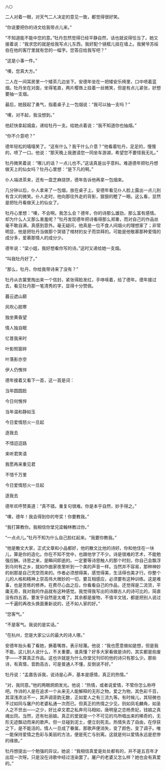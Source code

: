     八〇 

   二人对着一眼，对天气二人决定的意见一致，都觉得很好笑。

   “你说要把你的诗文给我带点儿来。”

   “不知道能不能中您的意。”牡丹忽然觉得已经平静自然，话也就说得恰当了。她又接着说：“我求您的就是给我写点儿东西，我好配个镜框儿挂在墙上。我舅爷苏绥伯在他的客厅里就有您的一幅字。您答应给我写吧？”

   “这是小事一件。”

   “噢，您真大方。”

   二人在一间耳房里一个矮茶几边坐下。安德年坐在一把矮安乐椅里，口中喷着蓝烟。牡丹坐在对面，坐得笔直，两片樱唇上挂着一丝微笑，但是有点儿紧张，好想要抽一支烟。

   最后，她鼓起了勇气，指着桌子上一包烟说：“我可以抽一支吗？”

   “噢，对不起，我没想到。”

   他赶快拿起烟盒，递给牡丹一支。给她点着说：“我不知道你也抽烟。”

   “你不介意吧？”

   德年轻松的嘻嘻笑了。“这有什么？我干什么介意？”他看着牡丹，足足的，慢慢的，喷了一口。他说：“那天晚上我邀请您一同坐车游湖，希望您不要怪我无礼。”

   牡丹微笑着说：“哪儿的话？一点儿也不。”这话真是出乎意料。难道德年把牡丹想做天上的仙女吗？牡丹心里想：“是下凡的啊。”

   仆人端进茶来，还有一盘芝麻烧饼，德年告诉他再拿一包烟来。

   几分钟以后，仆人拿来了一包烟，放在桌子上。安德年看见仆人脸上露出一点儿别有含义的微笑。仆人走时，他向那往外走的背影，狠狠的瞪了一眼。这么看，显然是把牡丹看做天上的仙女了。

   牡丹心里想：“噢，不会啊。我怎么会？德年，你的诗那么雄劲，那么富有感情。却为什么人又那么害羞呢？”牡丹发现德年把诗看得那么郑重，而对自己的作品丝毫不敢自满，真感到意外。毫无疑问，他真是一位不食人间烟火的理想家了；非常明显，他是把牡丹当做那个哭错了棺材的女子而崇拜的。可能是他敬慕那种爱情的成分多，爱慕那情人的成分少。

   德年说：“梁小姐，我好想看你写的诗。”这时又递给她一支烟。

   “叫我牡丹好了。”

   “那么，牡丹，你给我带诗来了没有？”

   牡丹从衣裳里掏出来一个信封，紧张得脸发红，手哆嗦着，给了德年。德年接过去，看见牡丹那一笔清秀的字，显得十分赞佩。

   暮云遮山巅

   风吹心胆寒

   独坐黄昏望

   情人独自眠

   忆昔我来时

   叶影照窗碎

   叶落影亦空

   伊人仍憔悴

   德年接着又看下一首，这一首是词：

   当年圆圆脸

   今日何憔悴

   当年温和静如玉

   今日爱情怒火一旦起

   逐我去

   不惜迢迢路

   来听君笑语

   我愿再来重见君

   不惜千万里

   今日爱情怒火一旦起

   逐我去

   德年欢呼赞美道：“真不错。重复句很难。你是本乎自然，妙手得之。”

   “噢，德年！我会得到你的夸奖！你要教我。”

   “我打算教你。我相信你堂兄梁翰林教过你。”

   “一点点儿。”牡丹不知为什么自己脸红起来。“我要你教我。”

   “他是散文大家，正式文章和小品都好，他的散文比他的诗好。你和他住在一块儿，算是你的造化。你在不知不觉中，也跟他学了不少。诗是很难的艺术，不能勉强应酬。诗思之来，是瞬间即逝的。一定要等诗思触人的那个时刻，你自己会飘浮到乌何有之乡，就如作曲家夜里听到一个美的声音一样。当然并不容易，那种神妙的剎那是自己凭空而来的。作者必须想得美，感觉得美，生活得也美才行。你整个儿的人格和精神上崇高伟大微妙的一切，要互相感应，必须要有这种训练。这是难事，也是苦练的修养。在费尽心血之后，你看看自己的作品，还觉得是二流货，平庸无奇，我对我的作品就有这种感觉。我觉得我写出的诗跟古人的诗可比的，简直没有四五首。要发乎自然是太难了。其余都是废物，不值半文钱，都是把别人说过一千遍的再改头换面重新说的，还不如人家的好。”

   “您客气。”

   “不是客气。我说的是实话。”

   “在杭州，您是大家公认的最大的诗人哪。”

   安德年抬头看了看她，撅着嘴唇，表示轻蔑。他说：“我也愿意做如是想，但是我不能。这儿别人说什么，不关重要。谁真懂？好多大家看做是诗的，其实都是些废字——不算真正作品。这也许就是为什么你堂兄刊印的他的诗只有那么少。那些诗，有真情，音韵高古，可是普通人不懂，反倒说不好。”

   牡丹说：“孟嘉告诉我，说诗是心声，基本是感情，真正的热情。”

   “对，我同意。”他的两眼炯炯发光。他说：“热情，或者说爱情，不管你怎么称呼吧。作诗的人是在追求一个从来无人能解释的无形之物。爱之为物，其色彩千百，其深浅浓淡不一，其声调音韵无数，正如爱人之有三流九等。有时候儿，其轻微也不过如同与屠户的老婆私通一次而已。但真正的热情之少见，则如凤毛麟角，如圣人之不世出——之少，好比卓文君之私奔司马相如，唐明皇之恋杨贵妃，钱娘之真魂出窍。当然，还有杜丽娘。真正的爱就是一个不可见的鸟所唱出来的稀奇的，无形无迹飘动而来的歌声。但一旦碰到泥土，便立刻死去。热情失去了自由，在俘获之下，是不能活的。情人一旦成了眷属，那歌声便消失，变了颜色，变了调子。唯一能保持爱情之色彩与美丽的方法，便是死亡与别离。这就是何以爱情永远是悲惨的缘故。”

   牡丹想提出一个勉强的异议。她说：“我相信真爱是处处都有的，并不是五百年才出现一次呀。只是没在诗歌中经过渲染罢了。屠户的老婆又怎么样？她也会有真爱的。”

